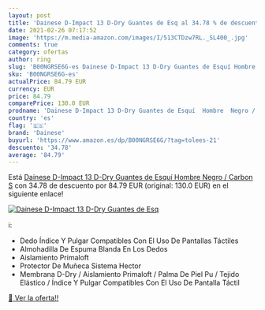 ```yaml
---
layout: post
title: 'Dainese D-Impact 13 D-Dry Guantes de Esq al 34.78 % de descuento'
date: 2021-02-26 07:17:52
image: 'https://m.media-amazon.com/images/I/513CTDzw7RL._SL400_.jpg'
comments: true
category: ofertas
author: ring
slug: 'B00NGRSE6G-es Dainese D-Impact 13 D-Dry Guantes de Esquí Hombre Negro /...'
sku: 'B00NGRSE6G-es'
actualPrice: 84.79 EUR
currency: EUR
price: 84.79
comparePrice: 130.0 EUR
prodname: 'Dainese D-Impact 13 D-Dry Guantes de Esquí  Hombre  Negro / Carbon  S'
country: 'es'
flag: '🇪🇸'
brand: 'Dainese'
buyurl: 'https://www.amazon.es/dp/B00NGRSE6G/?tag=tolees-21'
descuento: '34.78'
average: '84.79'
---
```


Está [Dainese D-Impact 13 D-Dry Guantes de Esquí  Hombre  Negro / Carbon  S](https://www.amazon.es/dp/B00NGRSE6G/?tag=tolees-21) con 34.78 de descuento por 84.79 EUR (original: 130.0 EUR) en el siguiente enlace!

[![Dainese D-Impact 13 D-Dry Guantes de Esq](https://m.media-amazon.com/images/I/513CTDzw7RL._SL400_.jpg)](https://www.amazon.es/dp/B00NGRSE6G/?tag=tolees-21)

ℹ️:

- Dedo Índice Y Pulgar Compatibles Con El Uso De Pantallas Táctiles
- Almohadilla De Espuma Blanda En Los Dedos
- Aislamiento Primaloft
- Protector De Muñeca Sistema Hector
- Membrana D-Dry / Aislamiento Primaloft / Palma De Piel Pu / Tejido Elástico / Índice Y Pulgar Compatibles Con El Uso De Pantalla Táctil

[🛒 Ver la oferta!!](https://www.amazon.es/dp/B00NGRSE6G/?tag=tolees-21)
